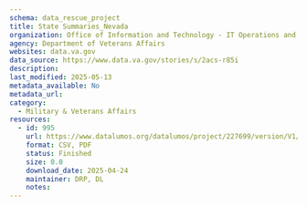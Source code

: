 ```yaml
---
schema: data_rescue_project 
title: State Summaries_Nevada
organization: Office of Information and Technology - IT Operations and Services (ITOPS)
agency: Department of Veterans Affairs
websites: data.va.gov
data_source: https://www.data.va.gov/stories/s/2acs-r85i
description: 
last_modified: 2025-05-13
metadata_available: No
metadata_url: 
category:
  - Military & Veterans Affairs 
resources:
  - id: 995
    url: https://www.datalumos.org/datalumos/project/227699/version/V1/view
    format: CSV, PDF
    status: Finished
    size: 0.0
    download_date: 2025-04-24
    maintainer: DRP, DL
    notes: 
---
```

